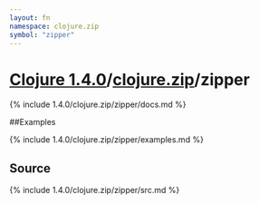 ```yaml
---
layout: fn
namespace: clojure.zip
symbol: "zipper"
---
```


# [Clojure 1.4.0](../../)/[clojure.zip](../)/zipper

{% include 1.4.0/clojure.zip/zipper/docs.md %}

##Examples

{% include 1.4.0/clojure.zip/zipper/examples.md %}
## Source
{% include 1.4.0/clojure.zip/zipper/src.md %}


